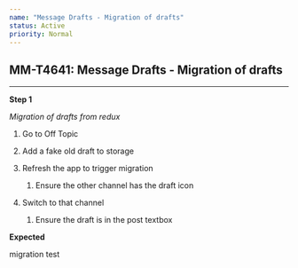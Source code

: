 ```yaml
---
name: "Message Drafts - Migration of drafts"
status: Active
priority: Normal
---
```


## MM-T4641: Message Drafts - Migration of drafts

---

**Step 1**

_Migration of drafts from redux_

1. Go to Off Topic

2. Add a fake old draft to storage

3. Refresh the app to trigger migration

   1. Ensure the other channel has the draft icon

4. Switch to that channel

   1. Ensure the draft is in the post textbox

**Expected**

migration test
